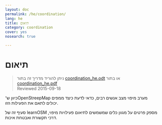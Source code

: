 ```yaml
---
layout: doc
permalink: /he/coordination/
lang: he
title: תיאום
category: coordination
cover: yes
nosearch: true

---
```


תיאום
============

> ניתן להוריד מדריך זה בתור [coordination_he.odt](/files/coordination_he.odt) או בתור [coordination_he.pdf](/files/coordination_he.pdf)  
> Reviewed 2015-09-18

כיוון ש־OpenStreepMap מערב מיפוי מצב אנשים רבים,
כדאי לדעת כיצד ממפים יכולים לתאם את הפעילות הזו.

סעיף זה של learnOSM מספק פרטים על מגוון כלים
שמשמשים לתיאום פעילויות מיפוי, דרכי תקשורת
ואבטחת איכות.